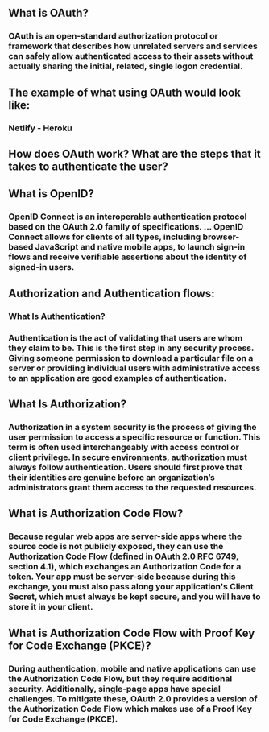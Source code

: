 ## What is OAuth?
### OAuth is an open-standard authorization protocol or framework that describes how unrelated servers and services can safely allow authenticated access to their assets without actually sharing the initial, related, single logon credential.

## The example of what using OAuth would look like:
### Netlify - Heroku

## How does OAuth work? What are the steps that it takes to authenticate the user?
###

## What is OpenID?
### OpenID Connect is an interoperable authentication protocol based on the OAuth 2.0 family of specifications. ... OpenID Connect allows for clients of all types, including browser-based JavaScript and native mobile apps, to launch sign-in flows and receive verifiable assertions about the identity of signed-in users.


## Authorization and Authentication flows:
### What Is Authentication?
### Authentication is the act of validating that users are whom they claim to be. This is the first step in any security process. Giving someone permission to download a particular file on a server or providing individual users with administrative access to an application are good examples of authentication.

## What Is Authorization?
### Authorization in a system security is the process of giving the user permission to access a specific resource or function. This term is often used interchangeably with access control or client privilege.                                                                                                                                                      In secure environments, authorization must always follow authentication. Users should first prove that their identities are genuine before an organization’s administrators grant them access to the requested resources.

## What is Authorization Code Flow?
### Because regular web apps are server-side apps where the source code is not publicly exposed, they can use the Authorization Code Flow (defined in OAuth 2.0 RFC 6749, section 4.1), which exchanges an Authorization Code for a token. Your app must be server-side because during this exchange, you must also pass along your application's Client Secret, which must always be kept secure, and you will have to store it in your client.

## What is Authorization Code Flow with Proof Key for Code Exchange (PKCE)?
### During authentication, mobile and native applications can use the Authorization Code Flow, but they require additional security. Additionally, single-page apps have special challenges. To mitigate these, OAuth 2.0 provides a version of the Authorization Code Flow which makes use of a Proof Key for Code Exchange (PKCE).
